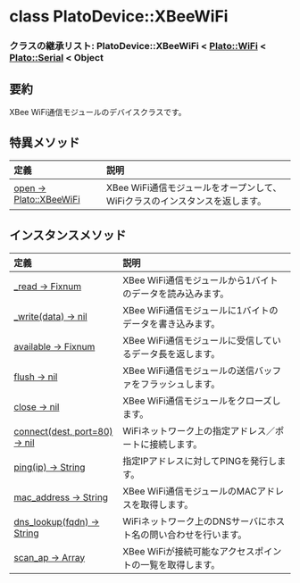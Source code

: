 # class PlatoDevice::XBeeWiFi

### クラスの継承リスト: PlatoDevice::XBeeWiFi < [Plato::WiFi](../../plato/wifi/README.md) < [Plato::Serial](../../plato/serial/README.md) < Object

## 要約

XBee WiFi通信モジュールのデバイスクラスです。

## 特異メソッド

|定義|説明|
|:--|:--|
|[open -> Plato::XBeeWiFi](open.md)|XBee WiFi通信モジュールをオープンして、WiFiクラスのインスタンスを返します。|

## インスタンスメソッド

|定義|説明|
|:--|:--|
|[_read -> Fixnum](raw_read.md)|XBee WiFi通信モジュールから1バイトのデータを読み込みます。|
|[_write(data) -> nil](raw_write.md)|XBee WiFi通信モジュールに1バイトのデータを書き込みます。|
|[available -> Fixnum](available.md)|XBee WiFi通信モジュールに受信しているデータ長を返します。|
|[flush -> nil](flush.md)|XBee WiFi通信モジュールの送信バッファをフラッシュします。|
|[close -> nil](close.md)|XBee WiFi通信モジュールをクローズします。|
|[connect(dest, port=80) -> nil](connect.md)|WiFiネットワーク上の指定アドレス／ポートに接続します。|
|[ping(ip) -> String](ping.md)|指定IPアドレスに対してPINGを発行します。|
|[mac_address -> String](mac_address.md)|XBee WiFi通信モジュールのMACアドレスを取得します。|
|[dns_lookup(fqdn) -> String](dns_lookup.md)|WiFiネットワーク上のDNSサーバにホスト名の問い合わせを行います。|
|[scan_ap -> Array](scan_ap.md)|XBee WiFiが接続可能なアクセスポイントの一覧を取得します。|
